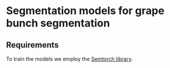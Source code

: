 # Segmentation models for grape bunch segmentation

## Requirements

To train the models we employ the [Semtorch library](https://github.com/WaterKnight1998/SemTorch).
